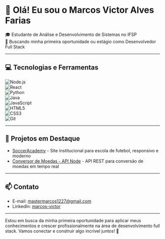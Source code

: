 # 👋 Olá! Eu sou o Marcos Victor Alves Farias

🎓 Estudante de Análise e Desenvolvimento de Sistemas no IFSP  
🚀 Buscando minha primeira oportunidade ou estágio como Desenvolvedor Full Stack  

---

## 💻 Tecnologias e Ferramentas

![Node.js](https://img.shields.io/badge/Node.js-339933?style=for-the-badge&logo=node-dot-js&logoColor=white)  
![React](https://img.shields.io/badge/React-61DAFB?style=for-the-badge&logo=react&logoColor=black)  
![Python](https://img.shields.io/badge/Python-3776AB?style=for-the-badge&logo=python&logoColor=white)  
![Java](https://img.shields.io/badge/Java-ED8B00?style=for-the-badge&logo=openjdk&logoColor=white)  
![JavaScript](https://img.shields.io/badge/JavaScript-F7DF1E?style=for-the-badge&logo=javascript&logoColor=black)  
![HTML5](https://img.shields.io/badge/HTML5-E34F26?style=for-the-badge&logo=html5&logoColor=white)  
![CSS3](https://img.shields.io/badge/CSS3-1572B6?style=for-the-badge&logo=css3&logoColor=white)  
![Git](https://img.shields.io/badge/Git-F05032?style=for-the-badge&logo=git&logoColor=white)  

---

## 🚀 Projetos em Destaque

- [SoccerAcademy](https://github.com/markinifsp/SoccerAcademy) - Site institucional para escola de futebol, responsivo e moderno  
- [Conversor de Moedas - API Node](https://github.com/markinifsp/Conversor-de-Moedas-NODE-API) - API REST para conversão de moedas em tempo real  

---

## 📫 Contato

- E-mail: mastermarcos1227@gmail.com  
- LinkedIn: [marcos-victor](https://www.linkedin.com/in/marcos-victor-alves-farias-6aa328218/?trk=opento_sprofile_topcard)  

---

Estou em busca da minha primeira oportunidade para aplicar meus conhecimentos e crescer profissionalmente na área de desenvolvimento full stack. Vamos conectar e construir algo incrível juntos! 🚀
